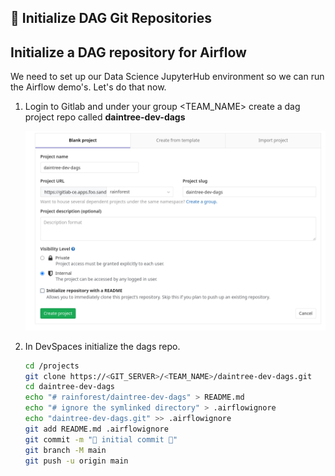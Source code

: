 ## 🐑️ Initialize DAG Git Repositories
## Initialize a DAG repository for Airflow

We need to set up our Data Science JupyterHub environment so we can run the Airflow demo's. Let's do that now.

1. Login to Gitlab and under your group <TEAM_NAME> create a dag project repo called **daintree-dev-dags**

   ![1-dags-repo](./images/dags-repo.png)

2. In DevSpaces initialize the dags repo.

    ```bash
    cd /projects
    git clone https://<GIT_SERVER>/<TEAM_NAME>/daintree-dev-dags.git
    cd daintree-dev-dags
    echo "# rainforest/daintree-dev-dags" > README.md
    echo "# ignore the symlinked directory" > .airflowignore
    echo "daintree-dev-dags.git" >> .airflowignore
    git add README.md .airflowignore
    git commit -m "🦩 initial commit 🦩"
    git branch -M main
    git push -u origin main
    ```
